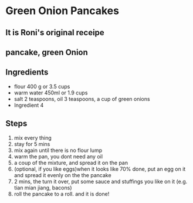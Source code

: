 # Green Onion Pancakes

## It is Roni's original receipe

## 

## pancake, green Onion

## Ingredients

- flour 400 g or 3.5 cups
- warm water 450ml or 1.9 cups
- salt 2 teaspoons, oil 3 teaspoons, a cup of green onions
- Ingredient 4

## Steps

1. mix every thing
2. stay for 5 mins
3. mix again until there is no flour lump
4. warm the pan, you dont need any oil
5. a coup of the mixture, and spread it on the pan
6. (optional, if you like eggs)when it looks like 70% done, put an egg on it and spread it evenly on the the pancake
7. 2 mins, the turn it over, put some sauce and stuffings you like on it (e.g. tian mian jiang, bacons)
8. roll the pancake to a roll. and it is done!


